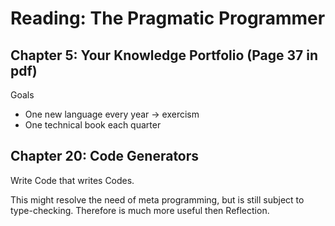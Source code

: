 # Reading: The Pragmatic Programmer

## Chapter 5: Your Knowledge Portfolio (Page 37 in pdf)

Goals

* One new language every year -> exercism
* One technical book each quarter

## Chapter 20: Code Generators

Write Code that writes Codes.

This might resolve the need of meta programming, but is still subject to type-checking. Therefore is much more useful then Reflection.